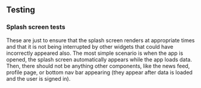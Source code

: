 ## Testing

### Splash screen tests
These are just to ensure that the splash screen renders at appropriate times and that it is not
being interrupted by other widgets that could have incorrectly appeared also. The most simple
scenario is when the app is opened, the splash screen automatically appears while the app loads data.
Then, there should not be anything other components, like the news feed, profile page, or bottom nav bar
appearing (they appear after data is loaded and the user is signed in).